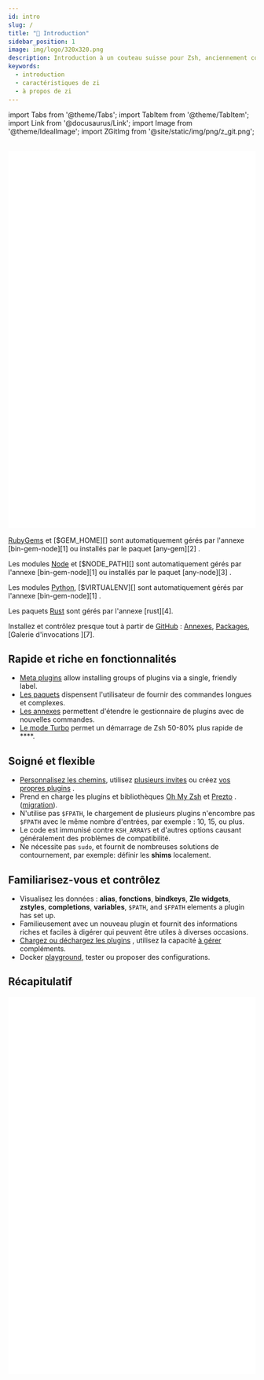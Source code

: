 ```yaml
---
id: intro
slug: /
title: "🎉 Introduction"
sidebar_position: 1
image: img/logo/320x320.png
description: Introduction à un couteau suisse pour Zsh, anciennement connu sous le nom de zplugin, zinit.
keywords:
  - introduction
  - caractéristiques de zi
  - à propos de zi
---
```


<!-- @format -->

import Tabs from '@theme/Tabs'; import TabItem from '@theme/TabItem';
import Link from '@docusaurus/Link';
import Image from '@theme/IdealImage';
import ZGitImg from '@site/static/img/png/z_git.png';

<div className="ScreenView">
  <Image img={ZGitImg} />
</div>
<div className="ScreenView">
  <Link href="https://github.com/orgs/z-shell/">
    <img
      width="1024"
      height="768"
      alt="Statistiques de l'organisation Z-Shell"
      src="https://raw.githubusercontent.com/z-shell/.github/main/metrics/metrics.svg"
     />
  </Link>
</div>

<Tabs>
  <TabItem value="gems" label="RubyGems">

[RubyGems](https://rubygems.org) et [$GEM_HOME][] sont automatiquement gérés par l'annexe [bin-gem-node][1] ou installés par le paquet [any-gem][2] .

  </TabItem>
  <TabItem value="node" label="Node">

Les modules [Node](https://www.npmjs.com) et [$NODE_PATH][] sont automatiquement gérés par l'annexe [bin-gem-node][1] ou installés par le paquet [any-node][3] .

  </TabItem>
  <TabItem value="pip" label="Python">

Les modules [Python](https://python.org), [$VIRTUALENV][] sont automatiquement gérés par l'annexe [bin-gem-node][1] .

  </TabItem>
  <TabItem value="rust" label="Rust">

Les paquets [Rust](https://crates.io) sont gérés par l'annexe [rust][4].

  </TabItem>
  <TabItem value="github" label="GitHub" default>

Installez et contrôlez presque tout à partir de [GitHub](https://github.com) : [Annexes][5], [Packages][6], [Galerie d'invocations
][7].

</TabItem>
</Tabs>

## <i class="fa-solid fa-spinner fa-spin-pulse"></i> Rapide et riche en fonctionnalités

- [Meta plugins][16] allow installing groups of plugins via a single, friendly label.
- [Les paquets][6] dispensent l'utilisateur de fournir des commandes longues et complexes.
- [Les annexes][5] permettent d'étendre le gestionnaire de plugins avec de nouvelles commandes.
- [Le mode Turbo][8] permet un démarrage de Zsh 50-80% plus rapide de ****.

## <i className="fa-beat" class="fa-solid fa-heart fa-beat"></i> Soigné et flexible

- [Personnalisez les chemins][9], utilisez [plusieurs invites][10] ou créez [vos propres plugins][11] .
- Prend en charge les plugins et bibliothèques [Oh My Zsh][12] et [Prezto][12] . ([migration][13]).
- N'utilise pas `$FPATH`, le chargement de plusieurs plugins n'encombre pas `$FPATH` avec le même nombre d'entrées, par exemple : 10, 15, ou plus.
- Le code est immunisé contre `KSH_ARRAYS` et d'autres options causant généralement des problèmes de compatibilité.
- Ne nécessite pas `sudo`, et fournit de nombreuses solutions de contournement, par exemple: définir les **shims** localement.

## <i className="fa-beat-fade" class="fa-solid fa-circle-info fa-beat-fade"></i> Familiarisez-vous et contrôlez

- Visualisez les données : **alias**, **fonctions**, **bindkeys**, **Zle widgets**, **zstyles**, **completions**, **variables**, `$PATH`, and `$FPATH` elements a plugin has set up.
- Familieusement avec un nouveau plugin et fournit des informations riches et faciles à digérer qui peuvent être utiles à diverses occasions.
- [Chargez ou déchargez les plugins][14] , utilisez la capacité [à gérer][15] compléments.
- Docker [playground][], tester ou proposer des configurations.

## <i class="fa-solid fa-list-check"></i> Récapitulatif

<div className="ScreenView">
  <Link href="https://github.com/orgs/z-shell/projects/">
    <img
      width="1024"
      height="768"
      alt="Suivi de l'organisation Z-Shell"
      src="https://raw.githubusercontent.com/z-shell/.github/main/metrics/plugin/followup/followup.svg"
    />
  </Link>
</div>

<!-- end-of-file -->

[5]: /ecosystem/annexes
[6]: /ecosystem/packages
[8]: /docs/getting_started/overview#turbo-mode-zsh--53
[13]: /docs/getting_started/migration
[9]: /docs/guides/customization#-customizing-paths
[10]: /docs/guides/customization#-multiple-prompts
[16]: /search?q=meta+plugins
[11]: /docs/guides/customization#-non-github-local-plugins
[12]: /docs/getting_started/overview#oh-my-zsh-prezto
[12]: /docs/getting_started/overview#oh-my-zsh-prezto
[14]: /docs/guides/commands#loading-and-unloading
[15]: /docs/guides/commands#completions-management
[playground]: https://github.com/z-shell/playground
